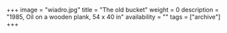 +++
image = "wiadro.jpg"
title = "The old bucket"
weight = 0
description = "1985, Oil on a wooden plank, 54 x 40 in"
availability = ""
tags = ["archive"]
+++
